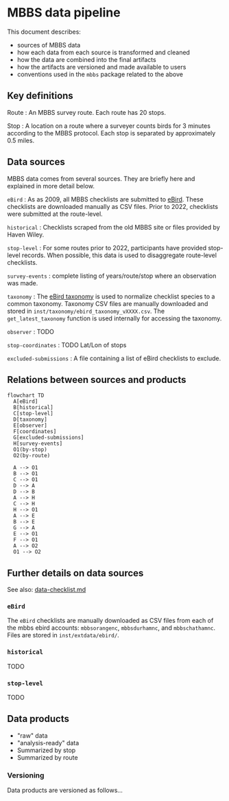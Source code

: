 # MBBS data pipeline

This document describes:

* sources of MBBS data
* how each data from each source is transformed and cleaned
* how the data are combined into the final artifacts
* how the artifacts are versioned and made available to users
* conventions used in the `mbbs` package related to the above

## Key definitions

Route
: An MBBS survey route.
Each route has 20 stops.

Stop
: A location on a route where a surveyer counts birds for 3 minutes
according to the MBBS protocol.
Each stop is separated by approximately 0.5 miles.

## Data sources

MBBS data comes from several sources.
They are briefly here
and explained in more detail below.

`eBird`
: As as 2009, all MBBS checklists are submitted to [eBird](https://ebird.org).
These checklists are downloaded manually as CSV files.
Prior to 2022, checklists were submitted at the route-level.

`historical`
: Checklists scraped from the old MBBS site
or files provided by Haven Wiley.

`stop-level`
: For some routes prior to 2022,
participants have provided stop-level records.
When possible, this data is used to disaggregate route-level checklists.

`survey-events`
: complete listing of years/route/stop where an observation was made.

`taxonomy`
: The
[eBird taxonomy](https://support.ebird.org/en/support/solutions/articles/48000837816-the-ebird-taxonomy)
is used to normalize checklist species to a common taxonomy.
Taxonomy CSV files are manually downloaded and stored in
`inst/taxonomy/ebird_taxonomy_vXXXX.csv`.
The `get_latest_taxonomy` function is used internally for accessing the taxonomy.

`observer`
: TODO

`stop-coordinates`
: TODO Lat/Lon of stops

`excluded-submissions`
: A file containing a list of eBird checklists
to exclude.

## Relations between sources and products

```mermaid
flowchart TD
  A[eBird]
  B[historical]
  C[stop-level]
  D[taxonomy]
  E[observer]
  F[coordinates]
  G[excluded-submissions]
  H[survey-events]
  O1(by-stop)
  O2(by-route)

  A --> O1
  B --> O1
  C --> O1
  D --> A
  D --> B
  A --> H
  C --> H
  H --> O1
  A --> E
  B --> E
  G --> A
  E --> O1
  F --> O1
  A --> O2
  O1 --> O2
```

## Further details on data sources

See also:
[data-checklist.md](data-checklist.md)

### `eBird`

The `eBird` checklists are manually downloaded
as CSV files
from each of the mbbs ebird accounts:
`mbbsorangenc`,
`mbbsdurhamnc`,
and `mbbschathamnc`.
Files are stored in `inst/extdata/ebird/`.

### `historical`

TODO

### `stop-level`

TODO

## Data products

* "raw" data
* "analysis-ready" data
* Summarized by stop
* Summarized by route

### Versioning

Data products are versioned as follows...
